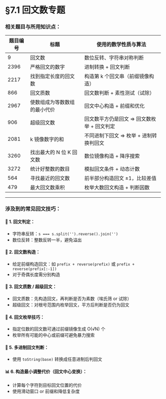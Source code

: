 # §7.1 回文数专题

### 相关题目与所用知识点：

| 题目编号 | 标题 | 使用的数学性质与算法 |
|----------|------|----------------------|
| 9 | 回文数 | 数位反转、字符串对称判断 |
| 2396 | 严格回文的数字 | 进制转换 + 回文判断 |
| 2217 | 找到指定长度的回文数 | 构造第 k 个回文串（前缀镜像构造）|
| 866 | 回文质数 | 回文数判断 + 素性测试（试除）|
| 2967 | 使数组成为等数数组的最小代价 | 回文中心构造 + 前缀和优化 |
| 906 | 超级回文数 | 回文数平方仍是回文 ⇒ 回文数枚举 + 回文判定 |
| 2081 | k 镜像数字的和 | 不同进制下回文 ⇒ 枚举 + 进制转换判回文 |
| 3260 | 找出最大的 N 位 K 回文数 | 数位镜像构造 + 降序搜索 |
| 3272 | 统计好整数的数目 | 模拟回文条件 + 动态计数 |
| 564 | 寻找最近的回文数 | 前半部分构造回文 ±1，比较差值 |
| 479 | 最大回文数乘积 | 枚举大数回文构造 + 判断因数 |

---

### 涉及到的常见回文技巧：

#### 🔁 1. 回文判定：
- 字符串反转：`s === s.split('').reverse().join('')`
- 数位反转：整数反转一半，避免溢出

#### 🔧 2. 回文数构造：
- 给定前缀构造回文：如 `prefix + reverse(prefix)` 或 `prefix + reverse(prefix[:-1])`
- 对于奇偶长度需分别构造

#### 🧮 3. 回文质数 / 超级回文：
- 回文质数：先构造回文，再判断是否为素数（埃氏筛 or 试除）
- 超级回文：对根号范围内枚举回文，平方后判断是否仍为回文

#### 🧾 4. 回文枚举技巧：
- 指定位数的回文数可通过前缀镜像生成 O(√N) 个
- 枚举所有可能的中心或前缀可避免暴力搜索

#### 🔢 5. 多进制回文判断：
- 使用 `toString(base)` 转换成任意进制后判回文

#### 📊 6. 构造最小调整代价（回文中心变换）：
- 计算每个字符到目标回文位置的代价
- 使用滑动窗口 or 前缀和降低复杂度


